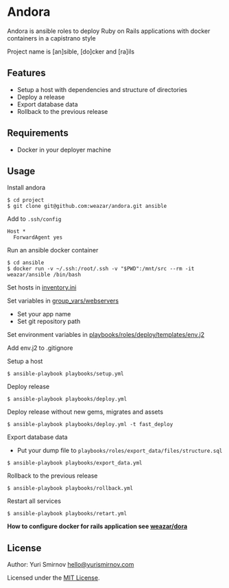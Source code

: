 # Andora

Andora is ansible roles to deploy Ruby on Rails applications with docker containers in a capistrano style

Project name is [an]sible, [do]cker and [ra]ils

## Features

- Setup a host with dependencies and structure of directories
- Deploy a release
- Export database data
- Rollback to the previous release

## Requirements

- Docker in your deployer machine

## Usage

Install andora

```
$ cd project
$ git clone git@github.com:weazar/andora.git ansible
```

Add to `.ssh/config`

```
Host *
  ForwardAgent yes
```

Run an ansible docker container

```
$ cd ansible
$ docker run -v ~/.ssh:/root/.ssh -v "$PWD":/mnt/src --rm -it weazar/ansible /bin/bash
```

Set hosts in [inventory.ini](inventory.ini)

Set variables in [group_vars/webservers](group_vars/webservers)

- Set your app name
- Set git repository path

Set environment variables in [playbooks/roles/deploy/templates/env.j2](playbooks/roles/deploy/templates/env.j2)

Add env.j2 to .gitignore

Setup a host

```
$ ansible-playbook playbooks/setup.yml
```

Deploy release

```
$ ansible-playbook playbooks/deploy.yml
```

Deploy release without new gems, migrates and assets

```
$ ansible-playbook playbooks/deploy.yml -t fast_deploy
```

Export database data

- Put your dump file to `playbooks/roles/export_data/files/structure.sql`

```
$ ansible-playbook playbooks/export_data.yml
```

Rollback to the previous release

```
$ ansible-playbook playbooks/rollback.yml
```

Restart all services

```
$ ansible-playbook playbooks/retart.yml
```

**How to configure docker for rails application see [weazar/dora](https://github.com/weazar/dora)**

## License

Author: Yuri Smirnov <hello@yurismirnov.com>

Licensed under the [MIT License](http://www.opensource.org/licenses/MIT).
